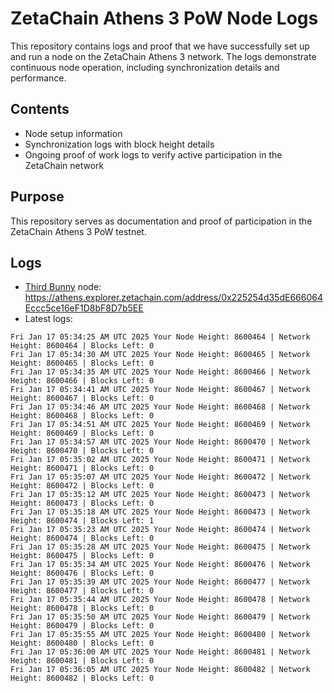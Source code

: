 # ZetaChain Athens 3 PoW Node Logs
This repository contains logs and proof that we have successfully set up and run a node on the ZetaChain Athens 3 network. The logs demonstrate continuous node operation, including synchronization details and performance.

## Contents
- Node setup information
- Synchronization logs with block height details
- Ongoing proof of work logs to verify active participation in the ZetaChain network

## Purpose
This repository serves as documentation and proof of participation in the ZetaChain Athens 3 PoW testnet.

## Logs

- [Third Bunny](https://thirdbunny.xyz/) node: https://athens.explorer.zetachain.com/address/0x225254d35dE666064Eccc5ce16eF1D8bF8D7b5EE
- Latest logs:
```
Fri Jan 17 05:34:25 AM UTC 2025 Your Node Height: 8600464 | Network Height: 8600464 | Blocks Left: 0
Fri Jan 17 05:34:30 AM UTC 2025 Your Node Height: 8600465 | Network Height: 8600465 | Blocks Left: 0
Fri Jan 17 05:34:35 AM UTC 2025 Your Node Height: 8600466 | Network Height: 8600466 | Blocks Left: 0
Fri Jan 17 05:34:41 AM UTC 2025 Your Node Height: 8600467 | Network Height: 8600467 | Blocks Left: 0
Fri Jan 17 05:34:46 AM UTC 2025 Your Node Height: 8600468 | Network Height: 8600468 | Blocks Left: 0
Fri Jan 17 05:34:51 AM UTC 2025 Your Node Height: 8600469 | Network Height: 8600469 | Blocks Left: 0
Fri Jan 17 05:34:57 AM UTC 2025 Your Node Height: 8600470 | Network Height: 8600470 | Blocks Left: 0
Fri Jan 17 05:35:02 AM UTC 2025 Your Node Height: 8600471 | Network Height: 8600471 | Blocks Left: 0
Fri Jan 17 05:35:07 AM UTC 2025 Your Node Height: 8600472 | Network Height: 8600472 | Blocks Left: 0
Fri Jan 17 05:35:12 AM UTC 2025 Your Node Height: 8600473 | Network Height: 8600473 | Blocks Left: 0
Fri Jan 17 05:35:18 AM UTC 2025 Your Node Height: 8600473 | Network Height: 8600474 | Blocks Left: 1
Fri Jan 17 05:35:23 AM UTC 2025 Your Node Height: 8600474 | Network Height: 8600474 | Blocks Left: 0
Fri Jan 17 05:35:28 AM UTC 2025 Your Node Height: 8600475 | Network Height: 8600475 | Blocks Left: 0
Fri Jan 17 05:35:34 AM UTC 2025 Your Node Height: 8600476 | Network Height: 8600476 | Blocks Left: 0
Fri Jan 17 05:35:39 AM UTC 2025 Your Node Height: 8600477 | Network Height: 8600477 | Blocks Left: 0
Fri Jan 17 05:35:44 AM UTC 2025 Your Node Height: 8600478 | Network Height: 8600478 | Blocks Left: 0
Fri Jan 17 05:35:50 AM UTC 2025 Your Node Height: 8600479 | Network Height: 8600479 | Blocks Left: 0
Fri Jan 17 05:35:55 AM UTC 2025 Your Node Height: 8600480 | Network Height: 8600480 | Blocks Left: 0
Fri Jan 17 05:36:00 AM UTC 2025 Your Node Height: 8600481 | Network Height: 8600481 | Blocks Left: 0
Fri Jan 17 05:36:05 AM UTC 2025 Your Node Height: 8600482 | Network Height: 8600482 | Blocks Left: 0
```

